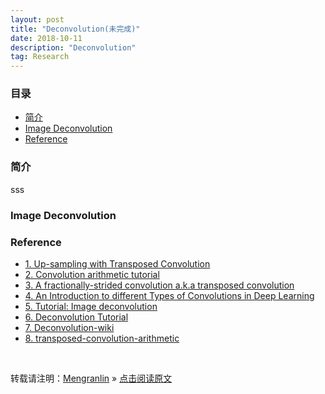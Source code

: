 ```yaml
---
layout: post
title: "Deconvolution(未完成)"
date: 2018-10-11
description: "Deconvolution"
tag: Research
---
```


### 目录

* [简介](#abstract)
* [Image Deconvolution](#image-deconv)
* [Reference](#reference)

### <a name="abstract"></a>简介

sss

### <a name="image-deconv"></a>Image Deconvolution



### <a name="reference"></a>Reference

- [1. Up-sampling with Transposed Convolution](https://towardsdatascience.com/up-sampling-with-transposed-convolution-9ae4f2df52d0)
- [2. Convolution arithmetic tutorial](http://deeplearning.net/software/theano/tutorial/conv_arithmetic.html)
- [3. A fractionally-strided convolution a.k.a transposed convolution](https://beerensahu.wordpress.com/2018/04/10/pytorch-a-fractionally-strided-convolution-or-a-deconvolution/)
- [4. An Introduction to different Types of Convolutions in Deep Learning](https://towardsdatascience.com/types-of-convolutions-in-deep-learning-717013397f4d)
- [5. Tutorial: Image deconvolution](http://www.ipam.ucla.edu/abstract/?tid=3804&pcode=invws1)
- [6. Deconvolution Tutorial](https://www.cv.nrao.edu/~abridle/deconvol/deconvol.html)
- [7. Deconvolution-wiki](https://en.wikipedia.org/wiki/Deconvolution)
- [8. transposed-convolution-arithmetic](http://deeplearning.net/software/theano_versions/dev/tutorial/conv_arithmetic.html#transposed-convolution-arithmetic)
<br>

转载请注明：[Mengranlin](https://lmrshare.github.io) » [点击阅读原文](https://lmrshare.github.io/2015/09/iOS9_Note/)
